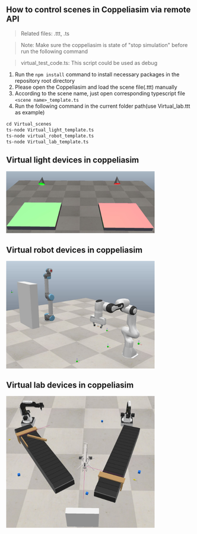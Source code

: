 ## How to control scenes in Coppeliasim via remote API

>Related files: .ttt, .ts

>Note: Make sure the coppeliasim is state of "stop simulation" before run the following command

>virtual_test_code.ts: This script could be used as debug

1. Run the ```npm install``` command to install necessary packages in the repository root directory
2. Please open the Coppeliasim and load the scene file(.ttt) manually
3. According to the scene name, just open corresponding typescript file ```<scene name>_template.ts```
4. Run the following command in the current folder path(use Virtual_lab.ttt as example)

```
cd Virtual_scenes
ts-node Virtual_light_template.ts
ts-node virtual_robot_template.ts
ts-node Virtual_lab_template.ts
```

## Virtual light devices in coppeliasim
<img src="../Picture folder/scene1 virtual light.JPG" width="400">

## Virtual robot devices in coppeliasim
<img src="../Picture folder/scene2 virtual robot.JPG" width="400">

## Virtual lab devices in coppeliasim
<img src="../Picture folder/scene3 virtual lab.JPG" width="400">